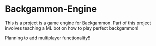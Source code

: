 # Backgammon-Engine

This is a project is a game engine for Backgammon. Part of this project involves teaching a ML bot on how to play perfect backgammon!

Planning to add multiplayer functionality!!



